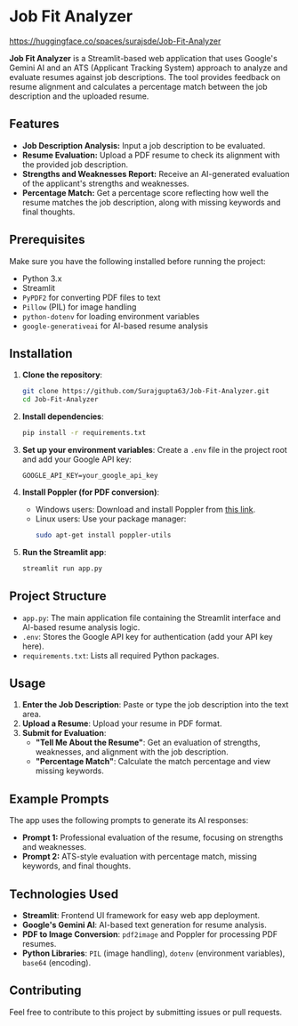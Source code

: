 # Job Fit Analyzer
https://huggingface.co/spaces/surajsde/Job-Fit-Analyzer

**Job Fit Analyzer** is a Streamlit-based web application that uses Google's Gemini AI and an ATS (Applicant Tracking System) approach to analyze and evaluate resumes against job descriptions. The tool provides feedback on resume alignment and calculates a percentage match between the job description and the uploaded resume.

## Features
- **Job Description Analysis:** Input a job description to be evaluated.
- **Resume Evaluation:** Upload a PDF resume to check its alignment with the provided job description.
- **Strengths and Weaknesses Report:** Receive an AI-generated evaluation of the applicant's strengths and weaknesses.
- **Percentage Match:** Get a percentage score reflecting how well the resume matches the job description, along with missing keywords and final thoughts.

## Prerequisites
Make sure you have the following installed before running the project:
- Python 3.x
- Streamlit
- `PyPDF2` for converting PDF files to text
- `Pillow` (PIL) for image handling
- `python-dotenv` for loading environment variables
- `google-generativeai` for AI-based resume analysis

## Installation

1. **Clone the repository**:
   ```bash
   git clone https://github.com/Surajgupta63/Job-Fit-Analyzer.git
   cd Job-Fit-Analyzer
   ```

2. **Install dependencies**:
   ```bash
   pip install -r requirements.txt
   ```

3. **Set up your environment variables**:
   Create a `.env` file in the project root and add your Google API key:
   ```
   GOOGLE_API_KEY=your_google_api_key
   ```

4. **Install Poppler (for PDF conversion)**:
   - Windows users: Download and install Poppler from [this link](http://blog.alivate.com.au/poppler-windows/).
   - Linux users: Use your package manager:
     ```bash
     sudo apt-get install poppler-utils
     ```

5. **Run the Streamlit app**:
   ```bash
   streamlit run app.py
   ```

## Project Structure
- `app.py`: The main application file containing the Streamlit interface and AI-based resume analysis logic.
- `.env`: Stores the Google API key for authentication (add your API key here).
- `requirements.txt`: Lists all required Python packages.

## Usage
1. **Enter the Job Description**: Paste or type the job description into the text area.
2. **Upload a Resume**: Upload your resume in PDF format.
3. **Submit for Evaluation**:
   - **"Tell Me About the Resume"**: Get an evaluation of strengths, weaknesses, and alignment with the job description.
   - **"Percentage Match"**: Calculate the match percentage and view missing keywords.

## Example Prompts
The app uses the following prompts to generate its AI responses:
- **Prompt 1:** Professional evaluation of the resume, focusing on strengths and weaknesses.
- **Prompt 2:** ATS-style evaluation with percentage match, missing keywords, and final thoughts.

## Technologies Used
- **Streamlit**: Frontend UI framework for easy web app deployment.
- **Google's Gemini AI**: AI-based text generation for resume analysis.
- **PDF to Image Conversion**: `pdf2image` and Poppler for processing PDF resumes.
- **Python Libraries**: `PIL` (image handling), `dotenv` (environment variables), `base64` (encoding).

## Contributing
Feel free to contribute to this project by submitting issues or pull requests.


